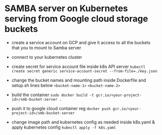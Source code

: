 # SAMBA server on Kubernetes serving from Google cloud storage buckets 


* create a service account on GCP and give it access to all the buckets that you to mount to Samba server

* connect to your kubernetes cluster 

* create secret for service account file inside k8s API server
`kubectl create secret generic service-account-secret --from-file=./key.json`

* change the bucket names and mounting path inside Dockerfile and setup.sh lines below
`<bucket-name-1>`
`<bucket-name-2>`


* build the container 
`sudo docker build -t gcr.io/<your-project-id>/smb-bucket-server .`

* push it to google cloud container reg
`docker push gcr.io/<your-project-id>/smb-bucket-server`

* change image path and kubernetes config as needed inside k8s.yaml & apply kubernetes config
`kubectl apply -f k8s.yaml`

